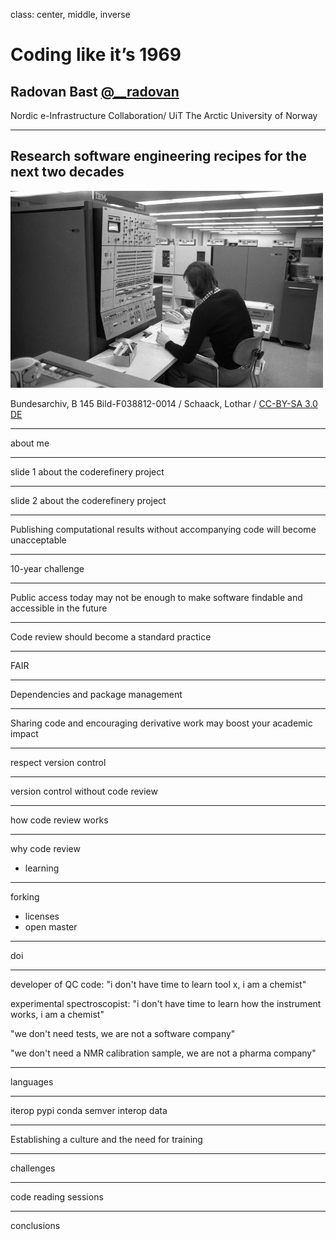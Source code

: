 class: center, middle, inverse

# Coding like it’s 1969

## Radovan Bast [@\_\_radovan](https://twitter.com/__radovan)

Nordic e-Infrastructure Collaboration/
UiT The Arctic University of Norway

---

## Research software engineering recipes for the next two decades

<img src="img/ibm.jpg" style="width: 500px;"/>

Bundesarchiv, B 145 Bild-F038812-0014 / Schaack, Lothar / [CC-BY-SA 3.0 DE](https://creativecommons.org/licenses/by-sa/3.0/de/deed.en)

---

about me

---

slide 1 about the coderefinery project

---

slide 2 about the coderefinery project

---

Publishing computational results without accompanying code will become unacceptable

---

10-year challenge

---

Public access today may not be enough to make software findable and accessible in the future

---

Code review should become a standard practice

---

FAIR

---

Dependencies and package management

---

Sharing code and encouraging derivative work may boost your academic impact

---

respect version control

---

version control without code review

---

how code review works

---

why code review

- learning

---

forking

- licenses
- open master

---

doi

---

developer of QC code:
"i don't have time to learn tool x, i am a chemist"

experimental spectroscopist:
"i don't have time to learn how the instrument works, i am a chemist"

"we don't need tests, we are not a software company"

"we don't need a NMR calibration sample, we are not a pharma company"

---

languages

---

iterop
pypi
conda
semver
interop data

---

Establishing a culture and the need for training

---

challenges

---

code reading sessions

---

conclusions
